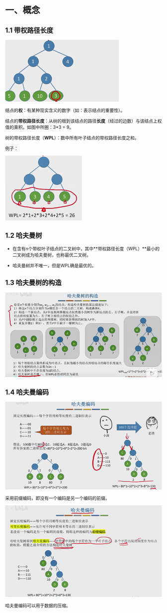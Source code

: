 # 一、概念

## 1.1 带权路径长度

![image-20210415214207407](./img/img12.png)

结点的**权**：有某种现实含义的数字（如：表示结点的重要性）。

结点的**带权路径长度**：从树的根到该结点的路径**长度**（经过的边数）与该结点上权值的乘积。如图中所圈：3*3 = 9。

树的带权路径长度（**WPL**）：数中所有叶子结点的带权路径长度之和。

例子：

![image-20210415214631213](./img/img13.png)

## 1.2 哈夫曼树

- 在含有n个带权叶子结点的二叉树中，其中**带权路径长度（WPL）**最小的二叉树成为哈夫曼树，也称最优二叉树。

- 哈夫曼树并不唯一，但是WPL确是最优的。





## 1.3 哈夫曼树的构造

![image-20210415215056520](./img/img14.png)





## 1.4 哈夫曼编码

![image-20210415215702961](./img/img15.png)

采用前缀编码，即没有一个编码是另一个编码的前缀。

![image-20210415220039174](./img/img16.png)

哈夫曼编码可以用于数据的压缩。